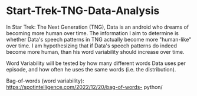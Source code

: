 # Start-Trek-TNG-Data-Analysis

In Star Trek: The Next Generation (TNG), Data is an android who dreams of becoming more
human over time. The information I aim to determine is whether Data's speech patterns in TNG
actually become more "human-like" over time. I am hypothesizing that if Data's speech
patterns do indeed become more human, than his word variability should increase over
time.

Word Variability will be tested by how many different words Data uses per episode, and how
often he uses the same words (i.e. the distribution).

Bag-of-words (word variability): https://spotintelligence.com/2022/12/20/bag-of-words-
python/
